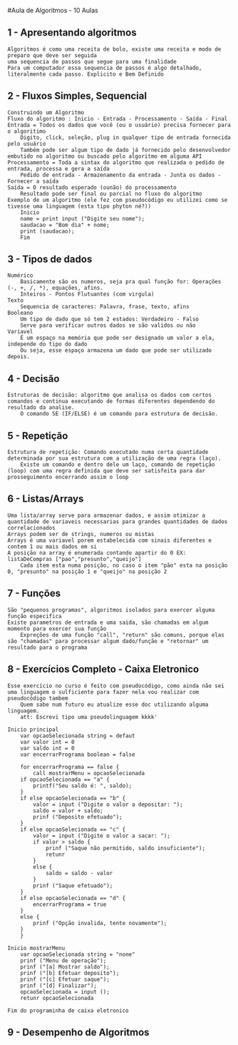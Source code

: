 #Aula de Algoritmos - 10 Aulas

## 1 - Apresentando algoritmos
    Algoritmos é como uma receita de bolo, existe uma receita e modo de preparo que deve ser seguida 
    uma sequencia de passos que segue para uma finalidade
    Para um computador essa sequencia de passos é algo detalhado, literalmente cada passo. Explicito e Bem Definido

## 2 - Fluxos Simples, Sequencial
    Construindo um Algoritmo
    Fluxo do algoritmo : Inicio - Entrada - Processamento - Saída - Final
    Entrada = Todos os dados que você (ou o usuário) precisa fornecer para o algoritimo
        Digito, click, seleção, plug in qualquer tipo de entrada fornecida pelo usuário
        Também pode ser algum tipo de dado já fornecido pelo desenvolvedor embutido no algoritmo ou buscado pelo algoritmo em alguma API
    Processamento = Toda a sintax do algoritmo que realizada o pedido de entrada, processa e gera a saída
        Pedido de entrada - Armazenamento da entrada - Junta os dados - Fornecer a saída
    Saída = O resultado esperado (ounão) do processamento
        Resultado pode ser final ou parcial no fluxo do algoritmo
    Exemplo de um algoritmo (ele fez com pseudocódigo eu utilizei como se tivesse uma linguagem (esta tipo phyton né?))
        Inicio
        name = print input ("Digite seu nome");
        saudacao = "Bom dia" + nome;
        print (saudacao);
        Fim
    
## 3 - Tipos de dados
    Numérico
        Basicamente são os numeros, seja pra qual função for: Operações (-, +, /, *), equações, afins.
        Inteiros - Pontos Flutuantes (com virgula)
    Texto
        Sequencia de caracteres: Palavra, frase, texto, afins
    Booleano
        Um tipo de dado que só tem 2 estados: Verdadeiro - Falso 
        Serve para verificar outros dados se são validos ou não
    Variavel
        É um espaço na memória que pode ser designado um valor a ela, independe do tipo do dado
        Ou seja, esse espaço armazena um dado que pode ser utilizado depois.

## 4 - Decisão
    Estruturas de decisão: algoritmo que analisa os dados com certos comandos e continua executando de formas diferentes dependendo do resultado da analise.    
        O comando SE (IF/ELSE) é um comando para estrutura de decisão.

## 5 - Repetição
    Estrutura de repetição: Comando executado numa certa quantidade determinada por sua estrutura com a utilização de uma regra (laço). 
        Existe um comando e dentro dele um laço, comando de repetição (loop) com uma regra definida que deve ser satisfeita para dar prosseguimento encerrando assim o loop

## 6 - Listas/Arrays
    Uma lista/array serve para armazenar dados, e assim otimizar a quantidade de variaveis necessarias para grandes quantidades de dados correlacionados
    Arrays podem ser de strings, numeros ou mistas
    Arrays é uma variavel porem estabelecida com sinais diferentes e contem 1 ou mais dados em si
    A posição na array é enumerada contando apartir do 0 EX: listaDeCompras ["pao","presunto","queijo"]
        Cada item esta numa posição, no caso o item "pão" esta na posição 0, "presunto" na posição 1 e "queijo" na posição 2
    
## 7 - Funções
    São "pequenos programas", algoritmos isolados para exercer alguma função especifica
    Existe parametros de entrada e uma saida, são chamadas em algum momento para exercer sua função
        Expreções de uma função "call", "return" são comuns, porque elas são "chamadas" para processar algum dado/função e "retornar" um resultado para o programa
    
## 8 - Exercícios Completo - Caixa Eletronico
    Esse exercício no curso é feito com pseudocódigo, como ainda não sei uma linguagem o sulficiente para fazer nela vou realizar com pseudocódigo tambem
        Quem sabe num futuro eu atualize esse doc utilizando alguma linguagem. 
        att: Escrevi tipo uma pseudolinguagem kkkk'

    Inicio principal
        var opcaoSelecionada string = defaut
        var valor int = 0
        var saldo int = 0
        var encerrarPrograma boolean = false

        for encerrarPrograma == false {
            call mostrarMenu = opcaoSelecionada
        if opcaoSelecionada == "a" {
            printf("Seu saldo é: ", saldo);
        }
        if else opcaoSelecionada == "b" {
            valor = input ("Digite o valor a depositar: ");
            saldo = valor + saldo;
            prinf ("Deposito efetuado");
        }
        if else opcaoSelecionada == "c" {
            valor = input ("Digite o valor a sacar: ");
            if valor > saldo {
                prinf ("Saque não permitido, saldo insuficiente");
                retunr
            }
            else {
                saldo = saldo - valor
            }
            prinf ("Saque efetuado");
        }
        if else opcaoSelecionada == "d" {
            encerrarPrograma = true
        }
        else {
            prinf ("Opção invalida, tente novamente");
        }
        }

    Inicio mostrarMenu
        var opcaoSelecionada string = "none"
        prinf ("Menu de operação");
        prinf ("[a] Mostrar saldo");
        prinf ("[b] Efetuar deposito");
        prinf ("[c] Efetuar saque");
        prinf ("[d] Finalizar");
        opcaoSelecionada = input ();
        retunr opcaoSelecionada
    
    Fim do programinha de caixa eletronico 

## 9 - Desempenho de Algoritmos       

